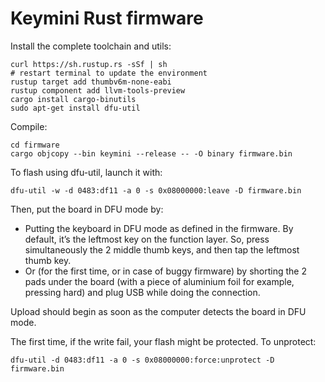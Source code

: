 # Keymini Rust firmware

Install the complete toolchain and utils:

```shell
curl https://sh.rustup.rs -sSf | sh
# restart terminal to update the environment
rustup target add thumbv6m-none-eabi
rustup component add llvm-tools-preview
cargo install cargo-binutils
sudo apt-get install dfu-util
```

Compile:

```shell
cd firmware
cargo objcopy --bin keymini --release -- -O binary firmware.bin
```

To flash using dfu-util, launch it with:
```shell
dfu-util -w -d 0483:df11 -a 0 -s 0x08000000:leave -D firmware.bin
```

Then, put the board in DFU mode by:
 * Putting the keyboard in DFU mode as defined in the firmware. By
   default, it’s the leftmost key on the function layer. So, press
   simultaneously the 2 middle thumb keys, and then tap the leftmost
   thumb key.
 * Or (for the first time, or in case of buggy firmware) by shorting
   the 2 pads under the board (with a piece of aluminium foil for
   example, pressing hard) and plug USB while doing the connection.

Upload should begin as soon as the computer detects the board in
DFU mode.

The first time, if the write fail, your flash might be protected. To
unprotect:

```shell
dfu-util -d 0483:df11 -a 0 -s 0x08000000:force:unprotect -D firmware.bin
```

